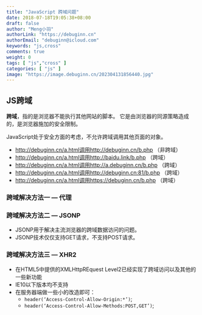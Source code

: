 ```yaml
---
title: "JavaScript 跨域问题"
date: 2018-07-18T19:05:38+08:00
draft: false
author: "Meng小羽"
authorLink: "https://debuginn.cn"
authorEmail: "debuginn@icloud.com"
keywords: "js,cross"
comments: true
weight: 0
tags: [ "js","cross" ]
categories: [ "js" ]
image: "https://image.debuginn.cn/202304131856440.jpg"
---
```


## JS跨域

**跨域**，指的是浏览器不能执行其他网站的脚本。 它是由浏览器的同源策略造成的，是浏览器施加的安全限制。

JavaScript处于安全方面的考虑，不允许跨域调用其他页面的对象。

- http://debuginn.cn/a.html调用http://debuginn.cn/b.php    （非跨域）
- http://debuginn.cn/a.html调用http://baidu.link/b.php     （跨域）
- http://debuginn.cn/a.html调用http://a.debuginn.cn/b.php  （跨域）
- http://debuginn.cn/a.html调用http://debuginn.cn:81/b.php （跨域）
- http://debuginn.cn/a.html调用https://debuginn.cn/b.php   （跨域）

### 跨域解决方法一 — 代理

### 跨域解决方法二 — JSONP

- JSONP用于解决主流浏览器的跨域数据访问的问题。 
- JSONP技术仅仅支持GET请求，不支持POST请求。

### 跨域解决方法三 — XHR2

- 在HTML5中提供的XMLHttpREquest Level2已经实现了跨域访问以及其他的一些新功能 
- IE10以下版本均不支持 
- 在服务器端做一些小的改造即可： 
  - `header(‘Access-Control-Allow-Origin:*’)`; 
  - `header(‘Access-Control-Allow-Methods:POST,GET’)`;
